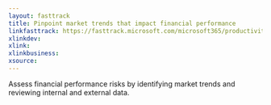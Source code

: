 ```yaml
---
layout: fasttrack
title: Pinpoint market trends that impact financial performance
linkfasttrack: https://fasttrack.microsoft.com/microsoft365/productivitylibrary/Pinpoint-market-trends-that-impact-financial-performance 
xlinkdev: 
xlink: 
xlinkbusiness: 
xsource: 
---
```

Assess financial performance risks by identifying market trends and reviewing internal and external data.